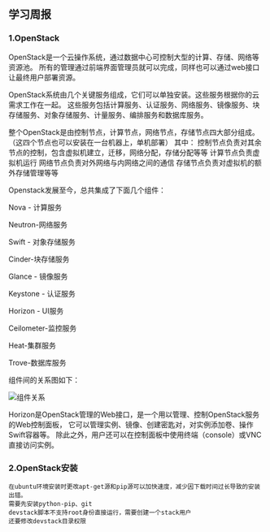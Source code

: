 ## 学习周报

### 1.OpenStack
  OpenStack是一个云操作系统，通过数据中心可控制大型的计算、存储、网络等资源池。
所有的管理通过前端界面管理员就可以完成，同样也可以通过web接口让最终用户部署资源。

  OpenStack系统由几个关键服务组成，它们可以单独安装。这些服务根据你的云需求工作在一起。
这些服务包括计算服务、认证服务、网络服务、镜像服务、块存储服务、对象存储服务、计量服务、编排服务和数据库服务。

  整个OpenStack是由控制节点，计算节点，网络节点，存储节点四大部分组成。（这四个节点也可以安装在一台机器上，单机部署）
  其中：
  控制节点负责对其余节点的控制，包含虚拟机建立，迁移，网络分配，存储分配等等
  计算节点负责虚拟机运行
  网络节点负责对外网络与内网络之间的通信
  存储节点负责对虚拟机的额外存储管理等等
  
  Openstack发展至今，总共集成了下面几个组件：

  Nova - 计算服务
  
  Neutron-网络服务
  
  Swift - 对象存储服务
  
  Cinder-块存储服务
  
  Glance - 镜像服务
  
  Keystone - 认证服务
  
  Horizon - UI服务
  
  Ceilometer-监控服务
  
  Heat-集群服务
  
  Trove-数据库服务
  
  组件间的关系图如下：
  
  ![组件关系](https://images2015.cnblogs.com/blog/907596/201608/907596-20160803161818153-400482667.png)
  
  Horizon是OpenStack管理的Web接口，是一个用以管理、控制OpenStack服务的Web控制面板，
  它可以管理实例、镜像、创建密匙对，对实例添加卷、操作Swift容器等。
  除此之外，用户还可以在控制面板中使用终端（console）或VNC直接访问实例。
  
  ### 2.OpenStack安装
    在ubuntu环境安装时更改apt-get源和pip源可以加快速度，减少因下载时间过长导致的安装出错。
    需要先安装python-pip、git
    devstack脚本不支持root身份直接运行，需要创建一个stack用户
    还要修改devstack目录权限
    

